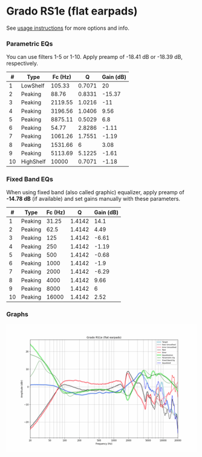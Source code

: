 # Grado RS1e (flat earpads)
See [usage instructions](https://github.com/jaakkopasanen/AutoEq#usage) for more options and info.

### Parametric EQs
You can use filters 1-5 or 1-10. Apply preamp of -18.41 dB or -18.39 dB, respectively.

|   # | Type      |   Fc (Hz) |      Q |   Gain (dB) |
|-----|-----------|-----------|--------|-------------|
|   1 | LowShelf  |    105.33 | 0.7071 |       20    |
|   2 | Peaking   |     88.76 | 0.8331 |      -15.37 |
|   3 | Peaking   |   2119.55 | 1.0216 |      -11    |
|   4 | Peaking   |   3196.56 | 1.0406 |        9.56 |
|   5 | Peaking   |   8875.11 | 0.5029 |        6.8  |
|   6 | Peaking   |     54.77 | 2.8286 |       -1.11 |
|   7 | Peaking   |   1061.26 | 1.7551 |       -1.19 |
|   8 | Peaking   |   1531.66 | 6      |        3.08 |
|   9 | Peaking   |   5113.69 | 5.1225 |       -1.61 |
|  10 | HighShelf |  10000    | 0.7071 |       -1.18 |

### Fixed Band EQs
When using fixed band (also called graphic) equalizer, apply preamp of **-14.78 dB** (if available) and set gains manually with these parameters.

|   # | Type    |   Fc (Hz) |      Q |   Gain (dB) |
|-----|---------|-----------|--------|-------------|
|   1 | Peaking |     31.25 | 1.4142 |       14.1  |
|   2 | Peaking |     62.5  | 1.4142 |        4.49 |
|   3 | Peaking |    125    | 1.4142 |       -6.61 |
|   4 | Peaking |    250    | 1.4142 |       -1.19 |
|   5 | Peaking |    500    | 1.4142 |       -0.68 |
|   6 | Peaking |   1000    | 1.4142 |       -1.9  |
|   7 | Peaking |   2000    | 1.4142 |       -6.29 |
|   8 | Peaking |   4000    | 1.4142 |        9.66 |
|   9 | Peaking |   8000    | 1.4142 |        6    |
|  10 | Peaking |  16000    | 1.4142 |        2.52 |

### Graphs
![](./Grado%20RS1e%20(flat%20earpads).png)
